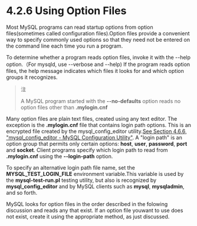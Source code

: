# 4.2.6 Using Option Files
Most MySQL programs can read startup options from option files(sometimes called configuration files).Option files provide a convenient way to specify commonly used options so that they need not be entered on the command line each time you run a program.

To determine whether a program reads option files, invoke it with the --help option.（For mysqld, use --verbose and --help) If the program reads option files, the help message indicates which files it looks for and which option groups it recognizes.

>注
>
> A MySQL program started with the **--no-defaults** option reads no option files other than **.mylogin.cnf**

Many option files are plain text files, created using any text editor. The exception is the **.mylogin.cnf** file that contains login path options. This is an encrypted file created by the mysql\_config\_editor utility.[See Section 4.6.6, "mysql\_config\_editor - MySQL Configuration Utility"](/466-mysqlconfig-editor-mysql-configuration-utility.md). A "login path" is an option group that permits only certain options: **host**, **user**, **password**, **port** and **socket**. Client programs specify which login path to read from **.mylogin.cnf** using the **--login-path** option.

To specify an alternative login path file name, set the **MYSQL\_TEST\_LOGIN\_FILE** environment variable.This variable is used by the **mysql-test-run.pl** testing utility, but also is recognized by **mysql\_config\_editor** and by MySQL clients such as **mysql**, **mysqladmin**, and so forth.

MySQL looks for option files in the order described in the folowing discussion and reads any that exist. If an option file youwant to use does not exist, create it using the appropriate method, as just discussed.